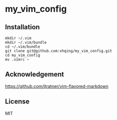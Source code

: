 # my_vim_config

## Installation

```
mkdir ~/.vim
mkdir ~/.vim/bundle
cd ~/.vim/bundle
git clone git@github.com:xhqing/my_vim_config.git
cd my_vim_config
mv .vimrc ~
```
## Acknowledgement
https://github.com/jtratner/vim-flavored-markdown

## License
MIT
